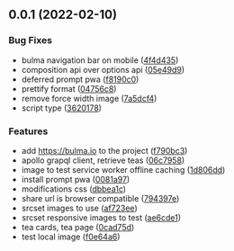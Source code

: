 ## 0.0.1 (2022-02-10)

### Bug Fixes

- bulma navigation bar on mobile ([4f4d435](https://github.com/lfergon/pwa-test-vite/commit/4f4d435e7901464a0706265a747453330becd80c))
- composition api over options api ([05e49d9](https://github.com/lfergon/pwa-test-vite/commit/05e49d922b31da0d9f45048bdcb44f8cd243033f))
- deferred prompt pwa ([f8190c0](https://github.com/lfergon/pwa-test-vite/commit/f8190c01a60c19974f4826a1577d1bb2e66615f4))
- prettify format ([04756c8](https://github.com/lfergon/pwa-test-vite/commit/04756c8f59261e3d5283264e70ecdfdab4b2a2e1))
- remove force width image ([7a5dcf4](https://github.com/lfergon/pwa-test-vite/commit/7a5dcf4e75f9b4e3d0ef37e0e2f539b671bcf0ab))
- script type ([3620178](https://github.com/lfergon/pwa-test-vite/commit/36201783079541ab1c52b4fc098d6edff68918c3))

### Features

- add https://bulma.io to the project ([f790bc3](https://github.com/lfergon/pwa-test-vite/commit/f790bc37307db620e5680194c3fa23049886919e))
- apollo grapql client, retrieve teas ([06c7958](https://github.com/lfergon/pwa-test-vite/commit/06c7958ee5a44ceec08c042e380c574083c73ef4))
- image to test service worker offline caching ([1d806dd](https://github.com/lfergon/pwa-test-vite/commit/1d806dd48c3438252914a2a775a07943040b4cd6))
- install prompt pwa ([0081a97](https://github.com/lfergon/pwa-test-vite/commit/0081a9774031c306bfc5bd4d83ccabbeea1a6509))
- modifications css ([dbbea1c](https://github.com/lfergon/pwa-test-vite/commit/dbbea1cba23dbb580b63d2f8b0912fe405d8c10c))
- share url is browser compatible ([794397e](https://github.com/lfergon/pwa-test-vite/commit/794397ea9b38fa38321e259a1733bc19b248ce32))
- srcset images to use ([af723ee](https://github.com/lfergon/pwa-test-vite/commit/af723ee9905932603095d0835c0fd83385bc1f97))
- srcset responsive images to test ([ae6cde1](https://github.com/lfergon/pwa-test-vite/commit/ae6cde1d1c6ec860ba95f38db26c9f4114bd3f0d))
- tea cards, tea page ([0cad75d](https://github.com/lfergon/pwa-test-vite/commit/0cad75d66d74f88e7a4a35d8d832c3b6b7b422c8))
- test local image ([f0e64a6](https://github.com/lfergon/pwa-test-vite/commit/f0e64a6737da3dc1c8c5c0f0bd34fe047c2014da))
